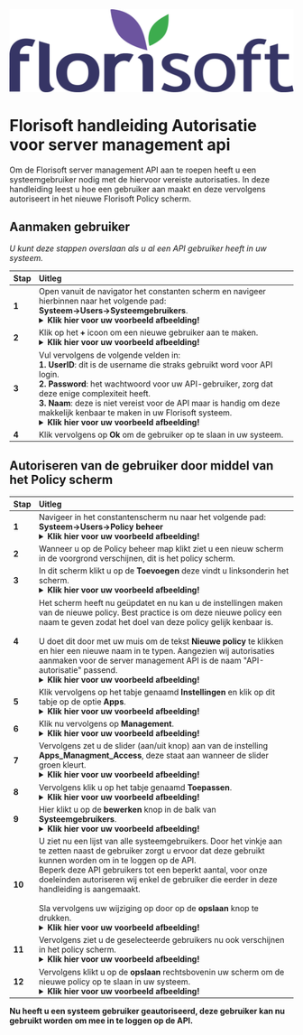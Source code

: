 <img src="../../fslogo.png">

# Florisoft handleiding Autorisatie voor server management api

Om de Florisoft server management API aan te roepen heeft u een systeemgebruiker nodig met de hiervoor vereiste autorisaties.
In deze handleiding leest u hoe een gebruiker aan maakt en deze vervolgens autoriseert in het nieuwe Florisoft Policy scherm.

## Aanmaken gebruiker

*U kunt deze stappen overslaan als u al een API gebruiker heeft in uw systeem.*

|Stap|Uitleg|
|:--|:--|
|**1**|Open vanuit de navigator het constanten scherm en navigeer hierbinnen naar het volgende pad:<br>**Systeem→Users→Systeemgebruikers**.<details><summary><b>Klik hier voor uw voorbeeld afbeelding!</b></summary><img src="media NL/5.png"></details>|
|**2**|Klik op het **+** icoon om een nieuwe gebruiker aan te maken.<details><summary><b>Klik hier voor uw voorbeeld afbeelding!</b></summary><img src="media NL/5.png"></details>|
|**3**|Vul vervolgens de volgende velden in:<br>**1. UserID**: dit is de username die straks gebruikt word voor API login.<br>**2. Password**: het wachtwoord voor uw API-gebruiker, zorg dat deze enige complexiteit heeft.<br>**3. Naam**: deze is niet vereist voor de API maar is handig om deze makkelijk kenbaar te maken in uw Florisoft systeem.<details><summary><b>Klik hier voor uw voorbeeld afbeelding!</b></summary><img src="media NL/6.png"></details>|
|**4**|Klik vervolgens op **Ok** om de gebruiker op te slaan in uw systeem.|

 ## Autoriseren van de gebruiker door middel van het Policy scherm

|Stap|Uitleg|
|:--|:--|
|**1**|Navigeer in het constantenscherm nu naar het volgende pad:<br>**Systeem→Users→Policy beheer**<details><summary><b>Klik hier voor uw voorbeeld afbeelding!</b></summary><img src="media NL/7.png"></details>|
|**2**|Wanneer u op de Policy beheer map klikt ziet u een nieuw scherm in de voorgrond verschijnen, dit is het policy scherm.|
|**3**|In dit scherm klikt u op de **Toevoegen** deze vindt u linksonderin het scherm.<details><summary><b>Klik hier voor uw voorbeeld afbeelding!</b></summary><img src="media NL/8.png"></details>|
|**4**|Het scherm heeft nu geüpdatet en nu kan u de instellingen maken van de nieuwe policy. Best practice is om deze nieuwe policy een naam te geven zodat het doel van deze policy gelijk kenbaar is.<br><br>U doet dit door met uw muis om de tekst **Nieuwe policy** te klikken en hier een nieuwe naam in te typen. Aangezien wij autorisaties aanmaken voor de server management API is de naam "API-autorisatie" passend.<details><summary><b>Klik hier voor uw voorbeeld afbeelding!</b></summary><img src="media NL/9.png"></details>|
|**5**|Klik vervolgens op het tabje genaamd **Instellingen** en klik op dit tabje op de optie **Apps**.<details><summary><b>Klik hier voor uw voorbeeld afbeelding!</b></summary><img src="media NL/10.png"></details>|
|**6**|Klik nu vervolgens op **Management**.<details><summary><b>Klik hier voor uw voorbeeld afbeelding!</b></summary><img src="media NL/11.png"></details>|
|**7**|Vervolgens zet u de slider (aan/uit knop) aan van de instelling **Apps_Managment_Access**, deze staat aan wanneer de slider groen kleurt.<details><summary><b>Klik hier voor uw voorbeeld afbeelding!</b></summary><img src="media NL/12.png"></details>|
|**8**|Vervolgens klik u op het tabje genaamd **Toepassen**.<details><summary><b>Klik hier voor uw voorbeeld afbeelding!</b></summary><img src="media NL/13.png"></details>|
|**9**|Hier klikt u op de **bewerken** knop in de balk van **Systeemgebruikers**.<details><summary><b>Klik hier voor uw voorbeeld afbeelding!</b></summary><img src="media NL/14.png"></details>|
|**10**|U ziet nu een lijst van alle systeemgebruikers. Door het vinkje aan te zetten naast de gebruiker zorgt u ervoor dat deze gebruikt kunnen worden om in te loggen op de API.<br>Beperk deze API gebruikers tot een beperkt aantal, voor onze doeleinden autoriseren wij enkel de gebruiker die eerder in deze handleiding is aangemaakt.<Br><br>Sla vervolgens uw wijziging op door op de **opslaan** knop te drukken.<details><summary><b>Klik hier voor uw voorbeeld afbeelding!</b></summary><img src="media NL/15.png"></details>|
|**11**|Vervolgens ziet u de geselecteerde gebruikers nu ook verschijnen in het policy scherm.<details><summary><b>Klik hier voor uw voorbeeld afbeelding!</b></summary><img src="media NL/16.png"></details>|
|**12**|Vervolgens klikt u op de **opslaan** rechtsbovenin uw scherm om de nieuwe policy op te slaan in uw systeem.<details><summary><b>Klik hier voor uw voorbeeld afbeelding!</b></summary><img src="media NL/17.png"></details>|

**Nu heeft u een systeem gebruiker geautoriseerd, deze gebruiker kan nu gebruikt worden om mee in te loggen op de API.**
